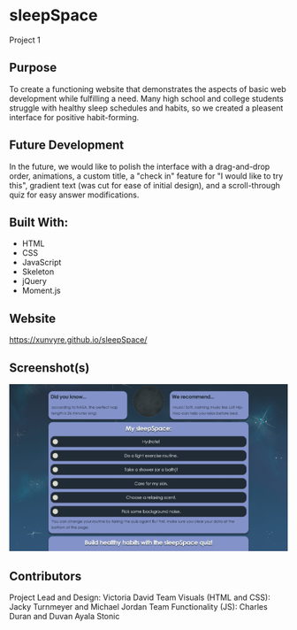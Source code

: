 # sleepSpace
Project 1

## Purpose
To create a functioning website that demonstrates the aspects of basic web development while fulfilling a need. Many high school and college students struggle with healthy sleep schedules and habits, so we created a pleasent interface for positive habit-forming.

## Future Development
In the future, we would like to polish the interface with a drag-and-drop order, animations, a custom title, a "check in" feature for "I would like to try this", gradient text (was cut for ease of initial design), and a scroll-through quiz for easy answer modifications. 

## Built With:
* HTML
* CSS
* JavaScript
* Skeleton
* jQuery
* Moment.js

## Website
https://xunvyre.github.io/sleepSpace/

## Screenshot(s)
![A screenshot of a space-themed routine scheduling website.](./assets/images/screenshot.jpg)

## Contributors
Project Lead and Design: Victoria David
Team Visuals (HTML and CSS): Jacky Turnmeyer and Michael Jordan
Team Functionality (JS): Charles Duran and Duvan Ayala Stonic

